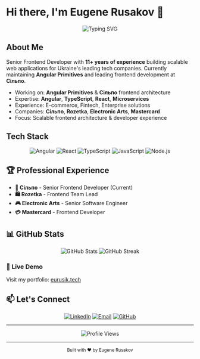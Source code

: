 # Hi there, I'm Eugene Rusakov 👋

<div align="center">
  <img src="https://readme-typing-svg.herokuapp.com?font=Fira+Code&pause=1000&color=6366F1&center=true&vCenter=true&width=435&lines=Senior+Frontend+Developer;11%2B+Years+of+Experience;Angular+%7C+React+%7C+TypeScript;Microservices+Architecture" alt="Typing SVG" />
</div>

## About Me

Senior Frontend Developer with **11+ years of experience** building scalable web applications for Ukraine's leading tech companies. Currently maintaining **Angular Primitives** and leading frontend development at **Сільпо**.

- Working on: **Angular Primitives** & **Сільпо** frontend architecture
- Expertise: **Angular**, **TypeScript**, **React**, **Microservices**
- Experience: E-commerce, Fintech, Enterprise solutions
- Companies: **Сільпо**, **Rozetka**, **Electronic Arts**, **Mastercard**
- Focus: Scalable frontend architecture & developer experience

## Tech Stack

<div align="center">

![Angular](https://img.shields.io/badge/Angular-DD0031?style=for-the-badge&logo=angular&logoColor=white)
![React](https://img.shields.io/badge/React-20232A?style=for-the-badge&logo=react&logoColor=61DAFB)
![TypeScript](https://img.shields.io/badge/TypeScript-007ACC?style=for-the-badge&logo=typescript&logoColor=white)
![JavaScript](https://img.shields.io/badge/JavaScript-F7DF1E?style=for-the-badge&logo=javascript&logoColor=black)
![Node.js](https://img.shields.io/badge/Node.js-43853D?style=for-the-badge&logo=node.js&logoColor=white)

</div>

## 🏆 Professional Experience

- **🛒 Сільпо** - Senior Frontend Developer (Current)
- **🛍️ Rozetka** - Frontend Team Lead
- **🎮 Electronic Arts** - Senior Software Engineer
- **💳 Mastercard** - Frontend Developer

## 📊 GitHub Stats

<div align="center">
  <img src="https://github-readme-stats.vercel.app/api?username=eurusik&show_icons=true&theme=tokyonight&hide_border=true" alt="GitHub Stats" />
  <img src="https://github-readme-streak-stats.herokuapp.com/?user=eurusik&theme=tokyonight&hide_border=true" alt="GitHub Streak" />
</div>


### 🚀 Live Demo
Visit my portfolio: [eurusik.tech](http://eurusik.tech/)

## 📫 Let's Connect

<div align="center">

[![LinkedIn](https://img.shields.io/badge/LinkedIn-0077B5?style=for-the-badge&logo=linkedin&logoColor=white)](https://www.linkedin.com/in/eugene-rusakov-27606352/)
[![Email](https://img.shields.io/badge/Email-D14836?style=for-the-badge&logo=gmail&logoColor=white)](mailto:john.rusakov@gmail.com)
[![GitHub](https://img.shields.io/badge/GitHub-100000?style=for-the-badge&logo=github&logoColor=white)](https://github.com/eurusik)

</div>

---

<div align="center">
  <img src="https://komarev.com/ghpvc/?username=eurusik&color=6366f1&style=flat-square&label=Profile+Views" alt="Profile Views" />
</div>

---

<div align="center">
  <sub>Built with ❤️ by Eugene Rusakov</sub>
</div>
